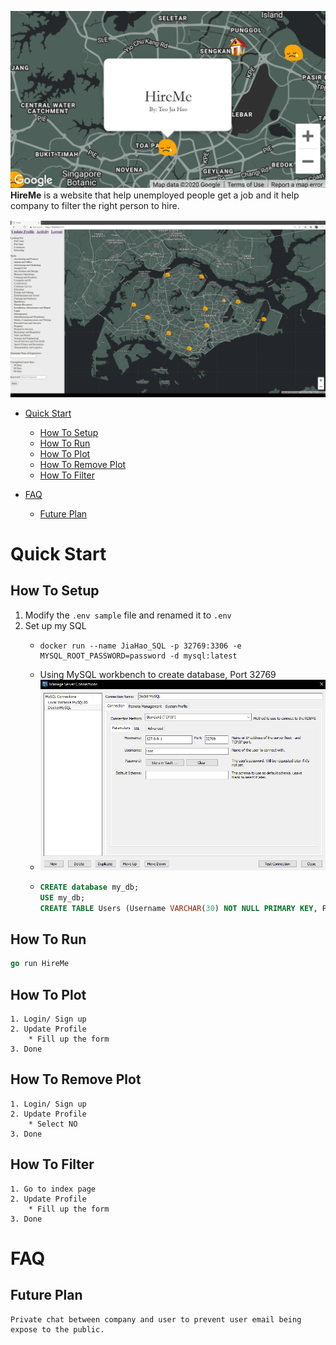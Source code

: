 ![Screenshot](screenshots/main.PNG)
**HireMe** is a website that help unemployed people get a job and it help company to filter the right person to hire.

![feature1](screenshots/filter.gif)

- [Quick Start](#quick-start)
    * [How To Setup](#how-to-setup)
    * [How To Run](#how-to-run)
    * [How To Plot](#how-to-plot)
    * [How To Remove Plot](#how-to-remove-my-plot)
    * [How To Filter](#how-to-filter)
- [FAQ](#faq)
    
    * [Future Plan](#future-plan)

# Quick Start

## How To Setup

1. Modify the `.env sample` file and renamed it to `.env`
2. Set up my SQL
    * ```docker
      docker run --name JiaHao_SQL -p 32769:3306 -e MYSQL_ROOT_PASSWORD=password -d mysql:latest
    * Using MySQL workbench to create database, Port 32769
    * ![SQL](screenshots/SQL.png)
    * ```SQL
      CREATE database my_db;
      USE my_db;
      CREATE TABLE Users (Username VARCHAR(30) NOT NULL PRIMARY KEY, Pass varbinary(255), Display VARCHAR(10), CoordX DECIMAL(20,10), CoordY DECIMAL(20,10), JobType VARCHAR(200), Skill VARCHAR(2000), Exp INT, UnemployedDate VARCHAR(20), Message VARCHAR(50), Email VARCHAR(50), AccessKey varbinary(255));
## How To Run

```go
go run HireMe
```

## How To Plot
```
1. Login/ Sign up
2. Update Profile
    * Fill up the form
3. Done
```

## How To Remove Plot
```
1. Login/ Sign up
2. Update Profile
    * Select NO
3. Done
```

## How To Filter
```
1. Go to index page
2. Update Profile
    * Fill up the form
3. Done
```

# FAQ

## Future Plan
```
Private chat between company and user to prevent user email being expose to the public.
```
